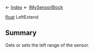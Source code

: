 ← [Index](Api-Index) ← [IMySensorBlock](Sandbox.ModAPI.Ingame.IMySensorBlock)

[float](System.Single) LeftExtend

## Summary

Gets or sets the left range of the sensor.


